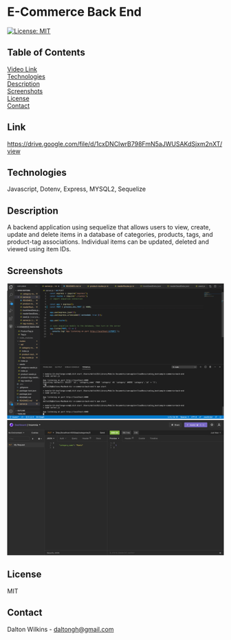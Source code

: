 # E-Commerce Back End

[![License: MIT](https://img.shields.io/badge/License-MIT-blue.svg)](https://opensource.org/licenses/MIT)

## Table of Contents
[Video Link](#Link)  
[Technologies](#Technologies)  
[Description](#Description)  
[Screenshots](#Screenshots)  
[License](#License)  
[Contact](#Contact)

## Link
 https://drive.google.com/file/d/1cxDNCIwrB798FmN5aJWUSAKdSjxm2nXT/view

## Technologies
Javascript, Dotenv, Express, MYSQL2, Sequelize

## Description
A backend application using sequelize that allows users to view, create, update and delete items in a database of categories, products, tags, and product-tag associations. Individual items can be updated, deleted and viewed using item IDs.

## Screenshots
![Screenshot 1](Assets/images/screenshot1.png)
![Screenshot 1](Assets/images/screenshot2.png)

## License
MIT

## Contact
Dalton Wilkins - daltongh@gmail.com
